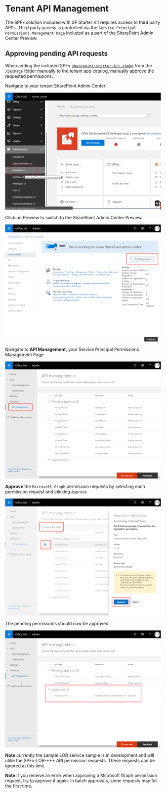 # Tenant API Management

The SPFx solution included with SP Starter Kit requires access to third party API's. Third party access is controlled via the `Service Principal Permissions Management Page` included as a part of the SharePoint Admin Center Preview.

## Approving pending API requests

When adding the included SPFx [`sharepoint-starter-kit.sppkg`](../package/sharepoint-starter-kit.sppkg) from the [`/package`](../package) folder manually to the tenant app catalog, manually approve the requested permissions.

Navigate to your tenant SharePoint Admin Center

![SharePoint Admin Center](../assets/images/API-Approval-01.png)

Click on Preview to switch to the SharePoint Admin Center Preview

![SharePoint Admin Center Preview](../assets/images/API-Approval-02.png)

Navigate to **API Management**, your Service Principal Permissions Management Page

![API Management](../assets/images/API-Approval-03.png)

**Approve** the `Microsoft Graph` permission requests by selecting each permission request and clicking `Approve`

![API Approval Panel](../assets/images/API-Approval-04.png)

The pending permissions should now be approved.

![APIs Approved](../assets/images/API-Approval-05.png)

**Note** currently the sample LOB service sample is in development and will utilie the SPFx-LOB-*** API permission requests. These requests can be ignored at this time. 

**Note** if you receive an error when approving a Microsoft Graph permission request, try to approve it again. In batch approvals, some requests may fail the first time.